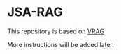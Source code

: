 # JSA-RAG
This repository is based on [VRAG](https://arxiv.org/abs/2112.00653)

More instructions will be added later.